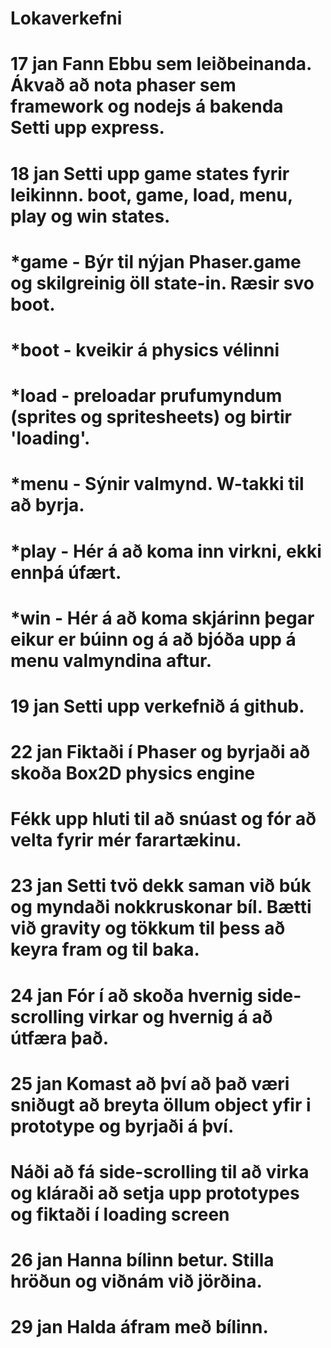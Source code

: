 # Lokaverkefni

# 17 jan Fann Ebbu sem leiðbeinanda. Ákvað að nota phaser sem framework og nodejs á bakenda Setti upp express.

# 18 jan  Setti upp game states fyrir leikinnn. boot, game, load, menu, play og win states.
# 		*game - Býr til nýjan Phaser.game og skilgreinig öll state-in. Ræsir svo boot.
# 		*boot - kveikir á physics vélinni
#		*load - preloadar prufumyndum (sprites og spritesheets) og birtir 'loading'.
#   	*menu - Sýnir valmynd. W-takki til að byrja.
#   	*play - Hér á að koma inn virkni, ekki ennþá úfært.
#   	*win - Hér á að koma skjárinn þegar eikur er búinn og á að bjóða upp á menu valmyndina aftur.

# 19 jan Setti upp verkefnið á github.

# 22 jan Fiktaði í Phaser og byrjaði að skoða Box2D physics engine
#        Fékk upp hluti til að snúast og fór að velta fyrir mér farartækinu.

# 23 jan Setti tvö dekk saman við búk og myndaði nokkruskonar bíl. Bætti við gravity og tökkum til þess að keyra fram og til baka.

# 24 jan Fór í að skoða hvernig side-scrolling virkar og hvernig á að útfæra það.

# 25 jan Komast að því að það væri sniðugt að breyta öllum object yfir i prototype og byrjaði á því.
#        Náði að fá side-scrolling til að virka og kláraði að setja upp prototypes og fiktaði í loading screen

# 26 jan Hanna bílinn betur. Stilla hröðun og viðnám við jörðina.

# 29 jan Halda áfram með bílinn.